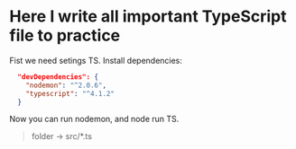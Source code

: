 # Here I write all important TypeScript file to practice

Fist we need setings TS. Install dependencies:

```json
  "devDependencies": {
    "nodemon": "^2.0.6",
    "typescript": "^4.1.2"
  }
```

Now you can run nodemon, and node run TS.

> folder -> src/*.ts